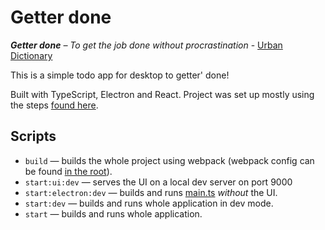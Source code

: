 # Getter done

_**Getter done** – To get the job done without procrastination_ - [Urban Dictionary](https://www.urbandictionary.com/define.php?term=getter%20done)

This is a simple todo app for desktop to getter' done!

Built with TypeScript, Electron and React. Project was set up mostly using the steps [found here](https://dev.to/franamorim/tutorial-reminder-widget-with-electron-react-1hj9).

## Scripts

- `build` — builds the whole project using webpack (webpack config can be found [in the root](webpack.config.js)).
- `start:ui:dev` — serves the UI on a local dev server on port 9000
- `start:electron:dev` — builds and runs [main.ts](src/main.ts) _without_ the UI.
- `start:dev` — builds and runs whole application in dev mode.
- `start` — builds and runs whole application.
